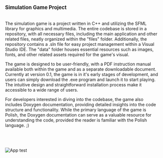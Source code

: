 <big>**Simulation Game Project**</big><br> <br> <br>
The simulation game is a project written in C++ and utilizing the SFML library for graphics and multimedia. The entire codebase is stored in a repository, with all necessary files, including the main application and other related files, neatly organized within the "files" folder. Additionally, the repository contains a .sln file for easy project management within a Visual Studio IDE. The "data" folder houses essential resources such as images, fonts, and other related assets required for the game's visual.

The game is designed to be user-friendly, with a PDF instruction manual available both within the game and as a separate downloadable document. Currently at version 0.1, the game is in it's early stages of development, and users can simply download the .exe program and launch it to start playing. The intuitive design and straightforward installation process make it accessible to a wide range of users.

For developers interested in diving into the codebase, the game also includes Doxygen documentation, providing detailed insights into the code structure and functionality. While the primary language of the game is Polish, the Doxygen documentation can serve as a valuable resource for understanding the code, provided the reader is familiar with the Polish language. ;)


<br><br><br>
![App test](https://raw.githubusercontent.com/Niutaq/Piksele_Symulowane/master/test.gif)
